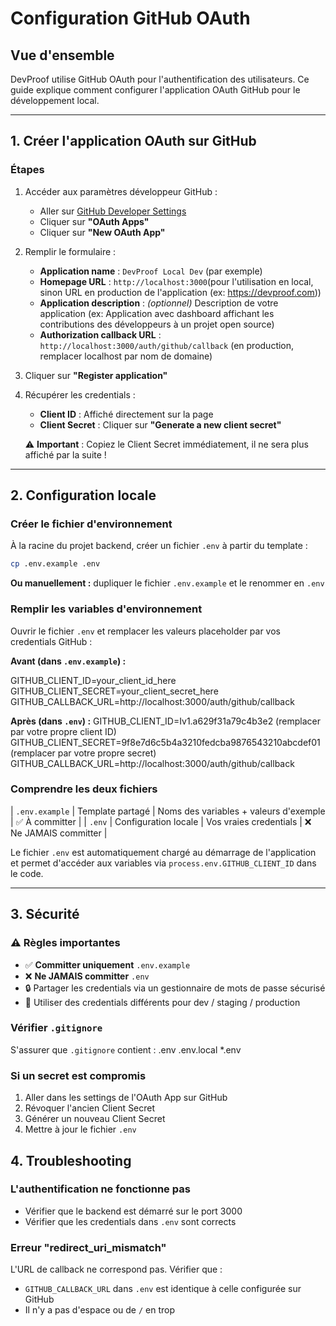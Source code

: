 # Configuration GitHub OAuth

## Vue d'ensemble

DevProof utilise GitHub OAuth pour l'authentification des utilisateurs. Ce guide explique comment configurer l'application OAuth GitHub pour le développement local.

---

## 1. Créer l'application OAuth sur GitHub

### Étapes

1. Accéder aux paramètres développeur GitHub :

   - Aller sur [GitHub Developer Settings](https://github.com/settings/apps)
   - Cliquer sur **"OAuth Apps"**
   - Cliquer sur **"New OAuth App"**

2. Remplir le formulaire :

   - **Application name** : `DevProof Local Dev` (par exemple)
   - **Homepage URL** : `http://localhost:3000`(pour l'utilisation en local, sinon URL en production de l'application (ex: https://devproof.com))
   - **Application description** : _(optionnel)_ Description de votre application (ex: Application avec dashboard affichant les contributions des développeurs à un projet open source)
   - **Authorization callback URL** : `http://localhost:3000/auth/github/callback` (en production, remplacer localhost par nom de domaine)

3. Cliquer sur **"Register application"**

4. Récupérer les credentials :

   - **Client ID** : Affiché directement sur la page
   - **Client Secret** : Cliquer sur **"Generate a new client secret"**

   ⚠️ **Important** : Copiez le Client Secret immédiatement, il ne sera plus affiché par la suite !

---

## 2. Configuration locale

### Créer le fichier d'environnement

À la racine du projet backend, créer un fichier `.env` à partir du template :

```bash
cp .env.example .env
```

**Ou manuellement :** dupliquer le fichier `.env.example` et le renommer en `.env`

### Remplir les variables d'environnement

Ouvrir le fichier `.env` et remplacer les valeurs placeholder par vos credentials GitHub :

**Avant (dans `.env.example`) :**

GITHUB_CLIENT_ID=your_client_id_here
GITHUB_CLIENT_SECRET=your_client_secret_here
GITHUB_CALLBACK_URL=http://localhost:3000/auth/github/callback

**Après (dans `.env`) :**
GITHUB_CLIENT_ID=Iv1.a629f31a79c4b3e2 (remplacer par votre propre client ID)
GITHUB_CLIENT_SECRET=9f8e7d6c5b4a3210fedcba9876543210abcdef01 (remplacer par votre propre secret)
GITHUB_CALLBACK_URL=http://localhost:3000/auth/github/callback

### Comprendre les deux fichiers

| `.env.example` | Template partagé | Noms des variables + valeurs d'exemple | ✅ À committer |
| `.env` | Configuration locale | Vos vraies credentials | ❌ Ne JAMAIS committer |

Le fichier `.env` est automatiquement chargé au démarrage de l'application et permet d'accéder aux variables via `process.env.GITHUB_CLIENT_ID` dans le code.

---

## 3. Sécurité

### ⚠️ Règles importantes

- ✅ **Committer uniquement** `.env.example`
- ❌ **Ne JAMAIS committer** `.env`
- 🔒 Partager les credentials via un gestionnaire de mots de passe sécurisé
- 🔄 Utiliser des credentials différents pour dev / staging / production

### Vérifier `.gitignore`

S'assurer que `.gitignore` contient :
.env
.env.local
\*.env

### Si un secret est compromis

1. Aller dans les settings de l'OAuth App sur GitHub
2. Révoquer l'ancien Client Secret
3. Générer un nouveau Client Secret
4. Mettre à jour le fichier `.env`

## 4. Troubleshooting

### L'authentification ne fonctionne pas

- Vérifier que le backend est démarré sur le port 3000
- Vérifier que les credentials dans `.env` sont corrects

### Erreur "redirect_uri_mismatch"

L'URL de callback ne correspond pas. Vérifier que :

- `GITHUB_CALLBACK_URL` dans `.env` est identique à celle configurée sur GitHub
- Il n'y a pas d'espace ou de `/` en trop
